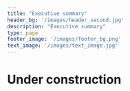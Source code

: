 ```yaml
---
title: "Executive summary"
header_bg: '/images/header_second.jpg'
description: "Executive summary"
type: page
footer_image: '/images/footer_bg.png'
text_image: '/images/text_image.jpg'
---
```


# Under construction